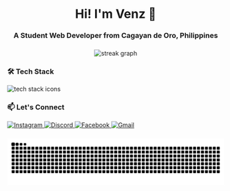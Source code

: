 <h1 align="center">Hi! I'm Venz 👋</h1>
<h3 align="center">A Student Web Developer from Cagayan de Oro, Philippines</h3>

###

<div align="center">
  <!-- <img src="https://github-readme-stats.vercel.app/api?username=hazybuns&hide_title=false&hide_rank=false&show_icons=true&include_all_commits=true&count_private=true&theme=dracula&locale=en&hide_border=false" height="150" alt="stats graph" /> -->

  <img src="https://streak-stats.demolab.com?user=hazybuns&locale=en&mode=daily&theme=dracula&hide_border=false&border_radius=5" height="200" width="400" alt="streak graph" />

  <!-- <img src="https://github-readme-stats.vercel.app/api/top-langs?username=hazybuns&locale=en&hide_title=false&layout=compact&card_width=320&langs_count=5&theme=dracula&hide_border=false" height="150" alt="languages graph" /> -->
</div>

###

<!--<img align="right" height="180" width="250" src="./public/assets/images/chiggss.gif" alt="Fun GIF" /> -->

###

### 🛠️ Tech Stack
<div align="left">
  <img src="https://skillicons.dev/icons?i=js,ts,react,nextjs,tailwind,flutter,git,github,prisma" alt="tech stack icons" />
</div>

###

### 📫 Let's Connect
<div align="left">
  <a href="https://instagram.com/venzzwo" target="_blank">
    <img src="https://img.shields.io/badge/Instagram-E4405F?style=for-the-badge&logo=instagram&logoColor=white" height="30" alt="Instagram" />
  </a>
  <a href="https://discord.com/users/577891466823860225" target="_blank">
    <img src="https://img.shields.io/badge/Discord-7289DA?style=for-the-badge&logo=discord&logoColor=white" height="30" alt="Discord" />
  </a>
  <a href="https://facebook.com/hazybuns" target="_blank">
    <img src="https://img.shields.io/badge/Facebook-1877F2?style=for-the-badge&logo=facebook&logoColor=white" height="30" alt="Facebook" />
  </a>
  <a href="mailto:venzjancabonegro@gmail.com">
    <img src="https://img.shields.io/badge/Gmail-D14836?style=for-the-badge&logo=gmail&logoColor=white" height="30" alt="Gmail" />
  </a>
</div>

###

<img src="https://raw.githubusercontent.com/hazybuns/hazybuns/output/snake.svg" alt="Snake animation" />

<!---
hazybuns/hazybuns is a ✨ special ✨ repository because its `README.md` (this file) appears on your GitHub profile.
✨ Thanks for visiting my profile! Feel free to explore my repositories and reach out if you'd like to connect or collaborate. 😊
--->
